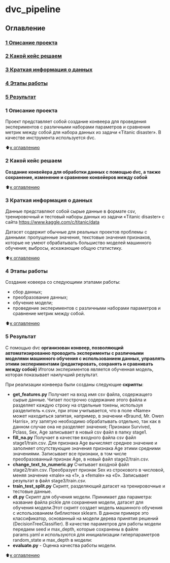 # dvc_pipeline


## Оглавление
### [1 Описание проекта](https://github.com/PismarovMikhail/airflow_plus_mlflow_pipeline/edit/main/README.md)
### [2 Какой кейс решаем](https://github.com/PismarovMikhail/airflow_plus_mlflow_pipeline/edit/main/README.md)
### [3 Краткая информация о данных](https://github.com/PismarovMikhail/airflow_plus_mlflow_pipeline/edit/main/README.md)
### [4 Этапы работы](https://github.com/PismarovMikhail/airflow_plus_mlflow_pipeline/edit/main/README.md)
### [5 Результат](https://github.com/PismarovMikhail/airflow_plus_mlflow_pipeline/edit/main/README.md)

### 1 Описание проекта
Проект представляет собой создание конвеера для проведения экспериментов с различными наборами параметров и сравнения метрик между собой для набора данных из задачи «Titanic disaster». В качестве инструмента используется dvc.

:arrow_up:[к оглавлению](https://github.com/PismarovMikhail/airflow_plus_mlflow_pipeline/tree/main/README.md#Оглавление)

### 2 Какой кейс решаем

**Cоздание конвейера для обработки данных с помощью dvc, а также сохранение, изменение и сравнение конвейеров между собой**

:arrow_up:[к оглавлению](https://github.com/PismarovMikhail/airflow_plus_mlflow_pipeline/tree/main/README.md#Оглавление)

### 3 Краткая информация о данных

Данные представляют собой cырые данные в формате csv, тренировочный и тестовый наборы данных из задачи «Titanic disaster» с сайта https://www.kaggle.com/c/titanic/data

Датасет содержит обычные для реальных проектов проблемы с данными: пропущенные значения, текстовые значения признаков, которые не умеют обрабатывать большиство моделей машинного обучения;
выбросы, искажающие общую статистику.

:arrow_up:[к оглавлению](https://github.com/PismarovMikhail/airflow_plus_mlflow_pipeline/tree/main/README.md#Оглавление)

### 4 Этапы работы

Создание ковеера со следующими этапами работы:
- cбор данных;
- преобразование данных;
- обучение модели;
- проведение экспериментов с различными наборами параметров и сравнение метрик между собой.

:arrow_up:[к оглавлению](https://github.com/PismarovMikhail/airflow_plus_mlflow_pipeline/tree/main/README.md#Оглавление)

### 5 Результат

С помощью dvc **организован конвеер, позволяющий автоматизированно проводить эксперименты с различными моделями машинного обучения с использованием данных, управлять этими экспериментами (редактировать, сохранять и сравнивать между собой)** Итогом экспериментов является обученная модель, которая показывает наилучший результат.

При реализации конвеера были созданы следующие **скрипты**:
- **get_features.py** Получает на вход имя csv файла, содержащего сырые данные. Читает построчно содержание этого файла и разделяет каждую строку на отдельные токены, используя разделитель «.csv», при этом учитывается, что в поле «Name» может находиться запятая, например, в значении «Braund, Mr. Owen Harris», эту запятую необходимо обрабатывать отдельно, так как в данном случае она не разделяет значения;
Признаки Survived, Pclass, Sex, Age записывает в новый csv файл в папку stage1.
- **fill_na.py** Получает в качестве входного файла csv файл stage1/train.csv. Для признака Age вычисляет среднее значение и заполняет отсутствующие значения признака Age этими средними значениями. Записывает все признаки, в том числе преобразованный признак Age, в новый файл stage2/train.csv.
- **change_text_to_numeric.py** Считывает входной файл stage2/train.csv. Преобразует признак Sex из строкового в числовой, меняя значение «male» на «1», а «female» на «0». Записывает результат в файл stage3/train.csv.
- **train_test_split.py** Скрипт, разделяющий датасет на тренировочные и тестовые данные.
- **dt.py** Скрипт для обучения модели. Принимает два параметра: название файла pickle для сохранения модели, датасет для обучения модели.Этот скрипт создает модель машинного обучения с использованием библиотеки sklearn. В данном примере это классификатор, основанный на модели дерева принятия решений (DecisionTreeClassifier). В качестве параметров для работы модели передаем seed и max_depth, которые сохранены в файле params.yaml и используются для инициализации гиперпараметров random_state и max_depth в модели:
- **evaluate.py** - Оценка качества работы модели.

:arrow_up:[к оглавлению](https://github.com/PismarovMikhail/airflow_plus_mlflow_pipeline/tree/main/README.md#Оглавление)

